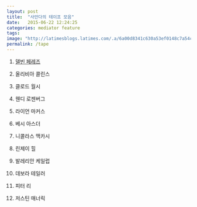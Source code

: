 ```yaml
---
layout: post
title:  "사만다의 테이프 모음"
date:   2015-06-22 12:24:25
categories: mediator feature
tags: 
image: "http://latimesblogs.latimes.com/.a/6a00d8341c630a53ef0148c7a54c45970c-pi"
permalink: /tape
---
```


1. [델빈 페레즈](http://sshnotice.github.io/p1tape/)
2. 올리비아 콜린스
3. 클로드 월시
4. 웬디 로젠버그

5. 라이언 마커스
6. 베시 아스더
7. 니콜라스 맥카시
8. 린제이 힐

9. 발레리안 케일럽
10. 데보라 테일러
11. 피터 리
12. 저스틴 매너릭
